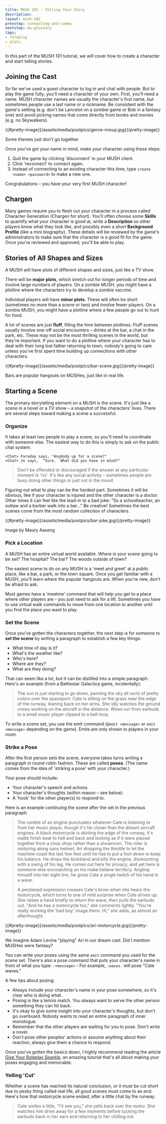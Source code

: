 ```yaml
---
title: MUSH 101 - Telling Your Story
description:
layout: mush-101
prevstep: connecting-and-commo
nextstep: mu-glossary
tags: 
- roleplay
- plots
---
```


In this part of the MUSH 101 tutorial, we will cover how to create a character and start telling stories.

## Joining the Cast

So far we've used a guest character to log in and chat with people.  But to play the game fully, you'll need a character of your own.  First, you'll need a name.  MUSH character names are usually the character's first name, but sometimes people use a last name or a nickname.  Be consistent with the game's setting (e.g. don't be Lancelot on a zombie game or Bob in a fantasy one) and avoid picking names that come directly from books and movies (e.g. no Skywalkers).

{{#pretty-image}}/assets/media/postpics/genre-mixup.jpg{{/pretty-image}}
<div class="caption">Some themes just don't go together.</div>

Once you've got your name in mind, make your character using these steps:


1. Quit the game by clicking 'disconnect' in your MUSH client.
2. Click 'reconnect' to connect again.  
3. Instead of connecting to an existing character this time, type `create <name> <password>` to make a new one.

Congratulations – you have your very first MUSH character!

## Chargen

Many games require you to flesh out your character in a process called Character Generation (Chargen for short).  You'll often choose some **Skills** to quantify what your character is good at, write a **Description** so other players know what they look like, and possibly even a short **Background Profile** (like a mini biography).  These details will be reviewed by the game's administrators to make sure that the character is a good fit for the game.  Once you're reviewed and approved, you'll be able to play.

## Stories of All Shapes and Sizes

A MUSH will have plots of different shapes and sizes, just like a TV show.

There will be **major plots**, which stretch out for longer periods of time and involve large numbers of players.  On a zombie MUSH, you might have a plotline where the characters try to develop a zombie vaccine. 

Individual players will have **minor plots**.  These will often be short (sometimes no more than a scene or two) and involve fewer players.   On a zombie MUSH, you might have a plotline where a few people go out to hunt for food.

A lot of scenes are just **fluff**, filling the time between plotlines.  Fluff scenes usually involve one-off social encounters – drinks at the bar, a chat in the park, etc.  These may not be the most thrilling scenes in the world, but they're important.   If you want to do a plotline where your character has to deal with their long lost father returning to town, nobody's going to care unless you've first spent time building up connections with other characters.   

{{#pretty-image}}/assets/media/postpics/bar-scene.jpg{{/pretty-image}}
<div class="caption">Bars are popular hangouts on MUSHes, just like in real life.</div>

## Starting a Scene

The primary storytelling element on a MUSH is the scene.  It's just like a scene in a novel or a TV show – a snapshot of the characters' lives.   There are several steps toward making a scene a successful.

### Organize

It takes at least two people to play a scene, so you'll need to coordinate with someone else.   The easiest way to do this is simply to ask on the public chat system.  

    <Chat> Faraday says, "Anybody up for a scene?"
    <Chat> Jo says,  "Sure.  What did you have in mind?"

> Don't be offended or discouraged if the answer at any particular moment is 'no'.  It's like any social activity – sometimes people are busy doing other things or just not in the mood.

Figuring out what to play can be the hardest part.  Sometimes it will be obvious, like if your character is injured and the other character is a doctor.    Other times it can feel like the lead-in to a bad joke:  "So a schoolteacher, an outlaw and a barber walk into a bar…" Be creative!  Sometimes the best scenes come from the most random collection of characters.

{{#pretty-image}}/assets/media/postpics/bar-joke.jpg{{/pretty-image}}
<div class="caption">Image by Maury Aaseng</div>

### Pick a Location

A MUSH has an entire virtual world available.  Where is your scene going to be set?  The hospital?  The bar?  The woods outside of town? 

The easiest scene to do on any MUSH is a 'meet and greet' at a public place, like a bar, a park, or the town square.  Once you get familiar with a MUSH, you'll learn where the popular hangouts are.   When you're new, don't be afraid to ask.

Most games have a 'meetme' command that will help you get to a place where other players are - you just need to ask for a lift.  Sometimes you have to use virtual walk commands to move from one location to another until you find the place you want to play.

### Set the Scene

Once you've gotten the characters together, the next step is for someone to **set the scene** by writing a paragraph to establish a few key things:

* What time of day is it?
* What's the weather like?
* Who's here?
* Where are they?
* What are they doing?

That can seem like a lot, but it can be distilled into a simple paragraph.  Here's an example (from a Battlestar Galactica game, incidentally):

> The sun is just starting to go down, painting the sky all sorts of pretty colors over the spaceport. Cate is sitting on the grass near the edge of the runway, leaning back on her arms. She idly watches the ground crews working on the aircraft in the distance.  Wires run from earbuds to a small music player clipped to a belt loop.

To write a scene set, you use the emit command  (`@emit <message>` or `emit <message>` depending on the game).  Emits are only shown to players in your room. 

### Strike a Pose 

After the first person sets the scene, everyone takes turns writing a paragraph in round-robin fashion.   These are called **poses**.  (The name comes from the idea of 'striking a pose' with your character.)

Your pose should include:

* Your character's speech and actions.
* Your character's thoughts (within reason – see below).
* A 'hook' for the other player(s) to respond to.

Here is an example continuing the scene after the set in the previous paragraph:

> The rumble of an engine punctuates whatever Cate is listening to from her music player, though it's far closer than the distant aircraft engines. A black motorcycle is skirting the edge of the runway, it's matte finish beat to hell and back and looking as if it were pieced together from a chop shop rather than a showroom. The rider is motoring along sans helmet, Ari dropping the throttle to let the machine coast the last few feet until he has to put a foot down to keep his balance. He drops the kickstand and kills the engine, dismounting with a swing of his leg. He comes out here for privacy, and yet here is someone else encroaching on his make believe territory. Angling himself into her sight line, he gives Cate a single twitch of his hand in a wave.
>
> A perplexed expression creases Cate's brow when she hears the motorcycle, which turns to one of mild surprise when Cole drives up. She raises a hand briefly to return the wave, then pulls the earbuds out. "And he has a motorcycle too," she comments lightly. "You're really working the 'bad boy' image there. Hi," she adds, as almost an afterthought.

{{#pretty-image}}/assets/media/postpics/ari-motorcycle.jpg{{/pretty-image}}
<div class="caption">We imagine Adam Levine "playing" Ari in our dream cast.  Did I mention MUSHes were fantasy?</div>

You can write your poses using the same `emit` command you used for the scene set.  There's also a pose command that puts your character's name in front of what you type:  `:<message>` -   For example, `:waves.` will pose  "Cate waves."

A few tips about posing:

* Always include your character's name in your pose somewhere, so it's clear who is doing what. 
* Posing is like a tennis match.  You always want to serve the other person something they can hit back.
* It's okay to give some insight into your character's thoughts, but don't go overboard.  Nobody wants to read an entire paragraph of inner monologue.
* Remember that the other players are waiting for you to pose.  Don't write a novel.
* Don't pose other peoples' actions or assume anything about their reaction; always give them a chance to respond.

Once you've gotten the basics down, I highly recommend reading the article [Give Your Roleplay Sparkle](/articles/give-your-rp-sparkle), an amazing tutorial that's all about making your poses engaging and memorable.

### Yelling 'Cut'

Whether a scene has reached its natural conclusion, or it must be cut short due to pesky thing called real life, all good scenes must come to an end.  Here's how that motorcycle scene ended, after a little chat by the runway.

> Cate smiles a little, "I'll see you," she yells back over the motor. She watches him drive away for a few moments before tucking the earbuds back in her ears and returning to her chilling out.  
